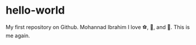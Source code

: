 # hello-world
My first repository on Github.
Mohannad Ibrahim
I love :soccer:, 🏀, and :football:.
This is me again.
